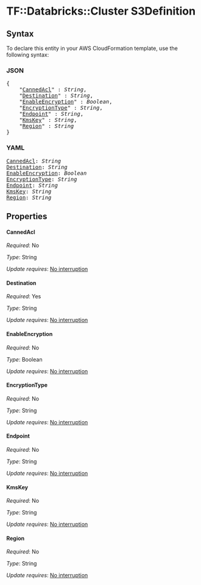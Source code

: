 # TF::Databricks::Cluster S3Definition

## Syntax

To declare this entity in your AWS CloudFormation template, use the following syntax:

### JSON

<pre>
{
    "<a href="#cannedacl" title="CannedAcl">CannedAcl</a>" : <i>String</i>,
    "<a href="#destination" title="Destination">Destination</a>" : <i>String</i>,
    "<a href="#enableencryption" title="EnableEncryption">EnableEncryption</a>" : <i>Boolean</i>,
    "<a href="#encryptiontype" title="EncryptionType">EncryptionType</a>" : <i>String</i>,
    "<a href="#endpoint" title="Endpoint">Endpoint</a>" : <i>String</i>,
    "<a href="#kmskey" title="KmsKey">KmsKey</a>" : <i>String</i>,
    "<a href="#region" title="Region">Region</a>" : <i>String</i>
}
</pre>

### YAML

<pre>
<a href="#cannedacl" title="CannedAcl">CannedAcl</a>: <i>String</i>
<a href="#destination" title="Destination">Destination</a>: <i>String</i>
<a href="#enableencryption" title="EnableEncryption">EnableEncryption</a>: <i>Boolean</i>
<a href="#encryptiontype" title="EncryptionType">EncryptionType</a>: <i>String</i>
<a href="#endpoint" title="Endpoint">Endpoint</a>: <i>String</i>
<a href="#kmskey" title="KmsKey">KmsKey</a>: <i>String</i>
<a href="#region" title="Region">Region</a>: <i>String</i>
</pre>

## Properties

#### CannedAcl

_Required_: No

_Type_: String

_Update requires_: [No interruption](https://docs.aws.amazon.com/AWSCloudFormation/latest/UserGuide/using-cfn-updating-stacks-update-behaviors.html#update-no-interrupt)

#### Destination

_Required_: Yes

_Type_: String

_Update requires_: [No interruption](https://docs.aws.amazon.com/AWSCloudFormation/latest/UserGuide/using-cfn-updating-stacks-update-behaviors.html#update-no-interrupt)

#### EnableEncryption

_Required_: No

_Type_: Boolean

_Update requires_: [No interruption](https://docs.aws.amazon.com/AWSCloudFormation/latest/UserGuide/using-cfn-updating-stacks-update-behaviors.html#update-no-interrupt)

#### EncryptionType

_Required_: No

_Type_: String

_Update requires_: [No interruption](https://docs.aws.amazon.com/AWSCloudFormation/latest/UserGuide/using-cfn-updating-stacks-update-behaviors.html#update-no-interrupt)

#### Endpoint

_Required_: No

_Type_: String

_Update requires_: [No interruption](https://docs.aws.amazon.com/AWSCloudFormation/latest/UserGuide/using-cfn-updating-stacks-update-behaviors.html#update-no-interrupt)

#### KmsKey

_Required_: No

_Type_: String

_Update requires_: [No interruption](https://docs.aws.amazon.com/AWSCloudFormation/latest/UserGuide/using-cfn-updating-stacks-update-behaviors.html#update-no-interrupt)

#### Region

_Required_: No

_Type_: String

_Update requires_: [No interruption](https://docs.aws.amazon.com/AWSCloudFormation/latest/UserGuide/using-cfn-updating-stacks-update-behaviors.html#update-no-interrupt)

